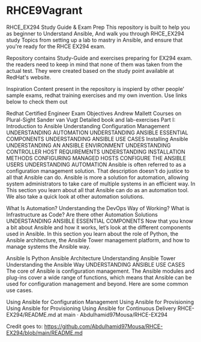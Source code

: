 # RHCE9Vagrant
RHCE_EX294 Study Guide & Exam Prep
This repository is built to help you as beginner to Understand Ansible, And walk you through RHCE_EX294 study Topics from setting up a lab to mastry in Ansible, and ensure that you're ready for the RHCE EX294 exam.

Repository contains Study-Guide and exercises preparing for EX294 exam. the readers need to keep in mind that none of them was taken from the actual test. They were created based on the study point available at RedHat's website.

Inspiration
Content present in the repository is inspierd by other people' sample exams, redhat training exercises and my own invention. Use links below to check them out

Redhat Certified Engineer Exam Objectives
Andrew Mallett Courses on Plural-Sight
Sander van Vugt Detailed book and lab-exercises
Part I: Introduction to Ansible
Understanding Configuration Management
UNDERSTANDING AUTOMATION
UNDERSTANDING ANSIBLE ESSENTIAL COMPONENTS
UNDERSTANDING ANSIBLE USE CASES
Installing Ansible
UNDERSTANDING AN ANSIBLE ENVIRONMENT
UNDERSTANDING CONTROLLER HOST REQUIREMENTS
UNDERSTANDING INSTALLATION METHODS
CONFIGURING MANAGED HOSTS
CONFIGURE THE ANSIBLE USERS
UNDERSTANDING AUTOMATION
Ansible is often referred to as a configuration management solution. That description doesn't do justice to all that Ansible can do. Ansible is more a solution for automation, allowing system administrators to take care of multiple systems in an efficient way. In This section you learn about all that Ansible can do as an automation tool. We also take a quick look at other automation solutions.

What Is Automation?
Understanding the DevOps Way of Working?
What is Infrastructure as Code?
Are there other Automation Solutions
UNDERSTANDING ANSIBLE ESSENTIAL COMPONENTS
Now that you know a bit about Ansible and how it works, let’s look at the different components used in Ansible. In this section you learn about the role of Python, the Ansible architecture, the Ansible Tower management platform, and how to manage systems the Ansible way.

Ansible Is Python
Ansible Architecture
Understanding Ansible Tower
Understanding the Ansible Way
UNDERSTANDING ANSIBLE USE CASES
The core of Ansible is configuration management. The Ansible modules and plug-ins cover a wide range of functions, which means that Ansible can be used for configuration management and beyond. Here are some common use cases.

Using Ansible for Configuration Management
Using Ansible for Provisioning
Using Ansible for Provisioning
Using Ansible for Continuous Delivery
RHCE-EX294/README.md at main · Abdulhamid97Mousa/RHCE-EX294

Credit goes to: https://github.com/Abdulhamid97Mousa/RHCE-EX294/blob/main/README.md
